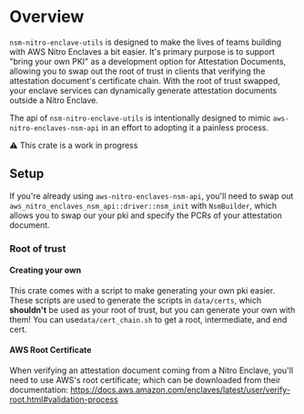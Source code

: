 # Overview
`nsm-nitro-enclave-utils` is designed to make the lives of teams building with AWS Nitro Enclaves a bit easier. 
It's primary purpose is to support "bring your own PKI" as a development option for Attestation Documents, allowing you to swap out the root of trust in clients that verifying the attestation document's certificate chain. 
With the root of trust swapped, your enclave services can dynamically generate attestation documents outside a Nitro Enclave.

The api of `nsm-nitro-enclave-utils` is intentionally designed to mimic `aws-nitro-enclaves-nsm-api` in an effort to adopting it a painless process.

⚠️ This crate is a work in progress

## Setup
If you're already using `aws-nitro-enclaves-nsm-api`, you'll need to swap out `aws_nitro_enclaves_nsm_api::driver::nsm_init` with `NsmBuilder`, which allows you to swap our your pki and specify the PCRs of your attestation document.

### Root of trust

#### Creating your own
This crate comes with a script to make generating your own pki easier. These scripts are used to generate the scripts in `data/certs`, which **shouldn't** be used as your root of trust, but you can generate your own with them! You can use`data/cert_chain.sh` to get a root, intermediate, and end cert.

#### AWS Root Certificate
When verifying an attestation document coming from a Nitro Enclave, you'll need to use AWS's root certificate; which can be downloaded from their documentation: https://docs.aws.amazon.com/enclaves/latest/user/verify-root.html#validation-process